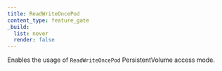 ```yaml
---
title: ReadWriteOncePod
content_type: feature_gate
_build:
  list: never
  render: false
---
```

Enables the usage of `ReadWriteOncePod` PersistentVolume
access mode.
